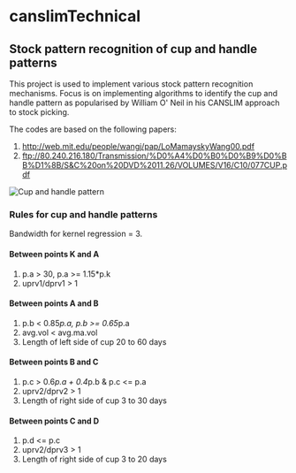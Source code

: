 # canslimTechnical

## Stock pattern recognition of cup and handle patterns

This project is used to implement various stock pattern recognition
mechanisms.  Focus is on implementing algorithms to identify the cup
and handle pattern as popularised by William O' Neil in his CANSLIM
approach to stock picking.

The codes are based on the following papers:

1. http://web.mit.edu/people/wangj/pap/LoMamayskyWang00.pdf
2. ftp://80.240.216.180/Transmission/%D0%A4%D0%B0%D0%B9%D0%BB%D1%8B/S&C%20on%20DVD%2011.26/VOLUMES/V16/C10/077CUP.pdf

![Cup and handle pattern](cup_and_handle.jpg)

### Rules for cup and handle patterns

Bandwidth for kernel regression = 3.

#### Between points K and A
1. p.a > 30, p.a >= 1.15*p.k
2. uprv1/dprv1 > 1

#### Between points A and B
1. p.b < 0.85*p.a, p.b >= 0.65*p.a
2. avg.vol < avg.ma.vol
3. Length of left side of cup 20 to 60 days

#### Between points B and C
1. p.c > 0.6*p.a + 0.4*p.b & p.c <= p.a
2. uprv2/dprv2 > 1
3. Length of right side of cup 3 to 30 days

#### Between points C and D
1. p.d <= p.c
2. uprv2/dprv3 > 1
3. Length of right side of cup 3 to 20 days




